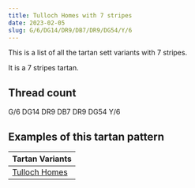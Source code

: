 ```yaml
---
title: Tulloch Homes with 7 stripes
date: 2023-02-05
slug: G/6/DG14/DR9/DB7/DR9/DG54/Y/6
---
```

This is a list of all the tartan sett variants with 7 stripes.

It is a 7 stripes tartan.


## Thread count
G/6 DG14 DR9 DB7 DR9 DG54 Y/6

## Examples of this tartan pattern

| Tartan Variants |
|---------------|
| [Tulloch Homes](/variants/g/6/dg14/dr9/db7/dr9/dg54/y/6-db102040-dg004010-dr800000-g30a010-yffe000)||
